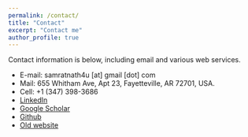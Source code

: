 ```yaml
---
permalink: /contact/
title: "Contact"
excerpt: "Contact me"
author_profile: true
---
```

Contact information is below, including email and various web services.  

* E-mail: samratnath4u [at] gmail [dot] com
* Mail: 655 Whitham Ave, Apt 23, Fayetteville, AR 72701, USA. 
* Cell: +1 (347) 398-3686
* [LinkedIn](https://www.linkedin.com/in/samrat-nath-ph-d-2968b49a/)
* [Google Scholar](https://scholar.google.com/citations?user=bK16_G4AAAAJ&hl=en)
* [Github](https://github.com/samrat-nath)
* [Old website](https://sites.google.com/site/samratnathbd/)
